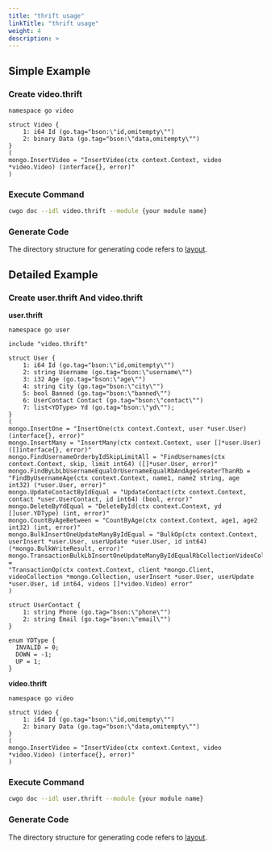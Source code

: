 ```yaml
---
title: "thrift usage"
linkTitle: "thrift usage"
weight: 4
description: >
---
```


## Simple Example

### Create video.thrift 

```thrift
namespace go video

struct Video {
    1: i64 Id (go.tag="bson:\"id,omitempty\"")
    2: binary Data (go.tag="bson:\"data,omitempty\"")
}
(
mongo.InsertVideo = "InsertVideo(ctx context.Context, video *video.Video) (interface{}, error)"
)
```

### Execute Command

```sh
cwgo doc --idl video.thrift --module {your module name}
```

### Generate Code

The directory structure for generating code refers to [layout](/docs/cwgo/tutorials/doc/layout/).

## Detailed Example

### Create user.thrift And video.thrift

**user.thrift**

```thrift
namespace go user

include "video.thrift"

struct User {
    1: i64 Id (go.tag="bson:\"id,omitempty\"")
    2: string Username (go.tag="bson:\"username\"")
    3: i32 Age (go.tag="bson:\"age\"")
    4: string City (go.tag="bson:\"city\"")
    5: bool Banned (go.tag="bson:\"banned\"")
    6: UserContact Contact (go.tag="bson:\"contact\"")
    7: list<YDType> Yd (go.tag="bson:\"yd\"");
}
(
mongo.InsertOne = "InsertOne(ctx context.Context, user *user.User) (interface{}, error)"
mongo.InsertMany = "InsertMany(ctx context.Context, user []*user.User) ([]interface{}, error)"
mongo.FindUsernameOrderbyIdSkipLimitAll = "FindUsernames(ctx context.Context, skip, limit int64) ([]*user.User, error)"
mongo.FindByLbLbUsernameEqualOrUsernameEqualRbAndAgeGreaterThanRb = "FindByUsernameAge(ctx context.Context, name1, name2 string, age int32) (*user.User, error)"
mongo.UpdateContactByIdEqual = "UpdateContact(ctx context.Context, contact *user.UserContact, id int64) (bool, error)"
mongo.DeleteByYdEqual = "DeleteById(ctx context.Context, yd []user.YDType) (int, error)"
mongo.CountByAgeBetween = "CountByAge(ctx context.Context, age1, age2 int32) (int, error)"
mongo.BulkInsertOneUpdateManyByIdEqual = "BulkOp(ctx context.Context, userInsert *user.User, userUpdate *user.User, id int64) (*mongo.BulkWriteResult, error)"
mongo.TransactionBulkLbInsertOneUpdateManyByIdEqualRbCollectionVideoCollectionInsertManyVideos =
"TransactionOp(ctx context.Context, client *mongo.Client, videoCollection *mongo.Collection, userInsert *user.User, userUpdate *user.User, id int64, videos []*video.Video) error"
)

struct UserContact {
    1: string Phone (go.tag="bson:\"phone\"")
    2: string Email (go.tag="bson:\"email\"")
}

enum YDType {
  INVALID = 0;
  DOWN = -1;
  UP = 1;
}
```

**video.thrift**

```thrift
namespace go video

struct Video {
    1: i64 Id (go.tag="bson:\"id,omitempty\"")
    2: binary Data (go.tag="bson:\"data,omitempty\"")
}
(
mongo.InsertVideo = "InsertVideo(ctx context.Context, video *video.Video) (interface{}, error)"
)
```

### Execute Command

```sh
cwgo doc --idl user.thrift --module {your module name}
```

### Generate Code

The directory structure for generating code refers to [layout](/docs/cwgo/tutorials/doc/layout/).


